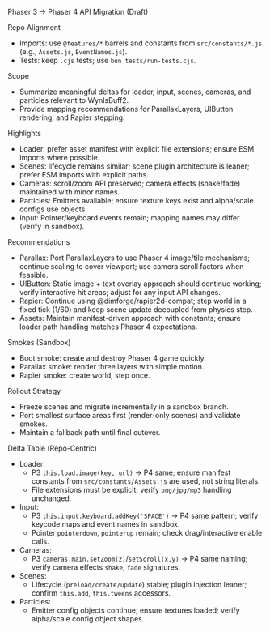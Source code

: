 Phaser 3 → Phaser 4 API Migration (Draft)

Repo Alignment
- Imports: use `@features/*` barrels and constants from `src/constants/*.js` (e.g., `Assets.js`, `EventNames.js`).
- Tests: keep `.cjs` tests; use `bun tests/run-tests.cjs`.

Scope
- Summarize meaningful deltas for loader, input, scenes, cameras, and particles relevant to WynIsBuff2.
- Provide mapping recommendations for ParallaxLayers, UIButton rendering, and Rapier stepping.

Highlights
- Loader: prefer asset manifest with explicit file extensions; ensure ESM imports where possible.
- Scenes: lifecycle remains similar; scene plugin architecture is leaner; prefer ESM imports with explicit paths.
- Cameras: scroll/zoom API preserved; camera effects (shake/fade) maintained with minor names.
- Particles: Emitters available; ensure texture keys exist and alpha/scale configs use objects.
- Input: Pointer/keyboard events remain; mapping names may differ (verify in sandbox).

Recommendations
- Parallax: Port ParallaxLayers to use Phaser 4 image/tile mechanisms; continue scaling to cover viewport; use camera scroll factors when feasible.
- UIButton: Static image + text overlay approach should continue working; verify interactive hit areas; adjust for any input API changes.
- Rapier: Continue using @dimforge/rapier2d-compat; step world in a fixed tick (1/60) and keep scene update decoupled from physics step.
- Assets: Maintain manifest-driven approach with constants; ensure loader path handling matches Phaser 4 expectations.

Smokes (Sandbox)
- Boot smoke: create and destroy Phaser 4 game quickly.
- Parallax smoke: render three layers with simple motion.
- Rapier smoke: create world, step once.

Rollout Strategy
- Freeze scenes and migrate incrementally in a sandbox branch.
- Port smallest surface areas first (render-only scenes) and validate smokes.
- Maintain a fallback path until final cutover.

Delta Table (Repo-Centric)
- Loader:
  - P3 `this.load.image(key, url)` → P4 same; ensure manifest constants from `src/constants/Assets.js` are used, not string literals.
  - File extensions must be explicit; verify `png/jpg/mp3` handling unchanged.
- Input:
  - P3 `this.input.keyboard.addKey('SPACE')` → P4 same pattern; verify keycode maps and event names in sandbox.
  - Pointer `pointerdown`, `pointerup` remain; check drag/interactive enable calls.
- Cameras:
  - P3 `cameras.main.setZoom(z)`/`setScroll(x,y)` → P4 same naming; verify camera effects `shake`, `fade` signatures.
- Scenes:
  - Lifecycle (`preload/create/update`) stable; plugin injection leaner; confirm `this.add`, `this.tweens` accessors.
- Particles:
  - Emitter config objects continue; ensure textures loaded; verify alpha/scale config object shapes.
